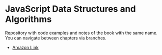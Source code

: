 # JavaScript Data Structures and Algorithms

Repository with code examples and notes of the book with the same name. You can navigate between chapters via branches.

- [Amazon Link](https://www.amazon.com/Learning-JavaScript-Data-Structures-Algorithms/dp/1788623878)
